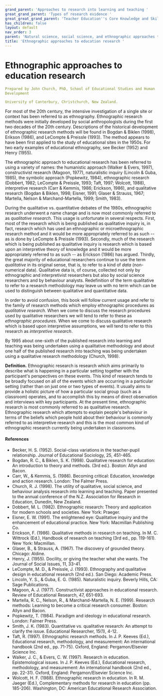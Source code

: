 ```yaml
---
grand_parent: 'Approaches to research into learning and teaching '
great_grand_parent: 'Types of research evidence '
great_great_grand_parent: 'Teacher Education''s Core Knowledge and Skills.'
has_children: false
layout: default
nav_order: 3
parent: 'Natural science, social science, and ethnographic approaches to research '
title: 'Ethnographic approaches to education research '
---
```

# Ethnographic approaches to education research


```yaml
Prepared by John Church, PhD, School of Educational Studies and Human
Development

University of Canterbury, Christchurch, New Zealand.
```


For most of the 20th century, the intensive investigation of a single
site or context has been referred to as ethnography. Ethnographic
research methods were initially developed by social anthropologists
during the first two decades of the 20th century. Descriptions of the
historical development of ethnographic research methods will be found in
Bogdan & Biklen (1998), Erikson (1986), and LeCompte & Preissle (1993).
The method appears to have been first applied to the study of
educational sites in the 1950s. For two early examples of educational
ethnography, see Becker (1952) and Henry (1955).

The ethnographic approach to educational research has been referred to
using a variety of names: the humanistic approach (Walker & Evers,
1997), constructivist research (Magoon, 1977), naturalistic inquiry
(Lincoln & Guba, 1985), the symbolic approach (Popkewitz, 1984),
ethnographic research (Dobbert, 1982; LeCompte & Preissle, 1993; Taft,
1997; Wolcott, 1988), interpretive research (Carr & Kemmis, 1986;
Erickson, 1986), and qualitative research (Bogdan & Biklen, 1998;
Eisner, 1991; Glaser & Strauss, 1967; Martella, Nelson &
Marchand-Martella, 1999; Smith, 1983).

During the qualitative vs. quantitative debates of the 1980s,
ethnographic research underwent a name change and is now most commonly
referred to as *qualitative research*. This usage is unfortunate in
several respects. First, most of the research which is being published
as qualitative inquiry is, in fact, research which has used an
ethnographic or microethnographic research method and it would be more
appropriately referred to as such -- as is done by LeCompte & Preissle
(1993). Secondly, much of the research which is being published as
qualitative inquiry is research which is based upon an interpretive
theory of knowledge and it would be more appropriately referred to as
such -- as Erickson (1986) has argued. Thirdly, the great majority of
educational researchers continue to use the term *qualitative* in its
original sense, that is, to refer to a kind of *data* (non-numerical
data). Qualitative data is, of course, collected not only by
ethnographic and interpretivist researchers but also by social science
researchers and by behaviour analysts. Redefinition of the term
qualitative to refer to a research methodology may leave us with no term
which can be used to distinguish between qualitative and quantitative
data.

In order to avoid confusion, this book will follow current usage and
refer to the family of research methods which employ ethnographic
procedures as *qualitative research.* When we come to discuss the
research procedures used by qualitative researchers we will tend to
refer to these as *ethnographic procedures*. When we come to discuss
qualitative research which is based upon interpretive assumptions, we
will tend to refer to this research as *interpretive research*.

By 1995 about one-sixth of the published research into learning and
teaching was being undertaken using a qualitative methodology and about
one half of the published research into teaching was being undertaken
using a qualitative research methodology (Church, 1998).

**Definition.** Ethnographic research is research which aims primarily
to describe what is happening in a particular setting together with the
participant\'s perspectives on these events. This kind of research tends
to be broadly focused on all of the events which are occurring in a
particular setting (rather than on just one or two types of events). It
usually aims to provide a holistic picture of how a particular social
group (such as a classroom) operates, and to accomplish this by means of
direct observation and interviews with key participants. At the present
time, ethnographic research is most commonly referred to as qualitative
research. Ethnographic research which attempts to explain people's
behaviour in terms of the beliefs which people hold about their
behaviour is commonly referred to as interpretive research and this is
the most common kind of ethnographic research currently being undertaken
in classrooms.


#### References

-   Becker, H. S. (1952). Social-class variations in the teacher-pupil
    relationship. Journal of Educational Sociology, 25, 451-465.
-   Bogdan, R. C., & Biklen, S. K. (1998). Qualitative research for
    education: An introduction to theory and methods. (3rd ed.). Boston:
    Allyn and Bacon.
-   Carr, W., & Kemmis, S. (1986). Becoming critical: Education,
    knowledge and action research. London: The Falmer Press.
-   Church, R. J. (1998). The utility of qualitative, social science,
    and behaviour analysis research into learning and teaching. Paper
    presented to the annual conference of the N.Z. Association for
    Research in Education, Dunedin, New Zealand.
-   Dobbert, M. L. (1982). Ethnographic research: Theory and application
    for modern schools and societies. New York: Praeger.
-   Eisner, E. W. (1991). The enlightened eye: Qualitative inquiry and
    the enhancement of educational practice. New York: Macmillan
    Publishing Co.
-   Erickson, F. (1986). Qualitative methods in research on teaching.
    In M. C. Wittrock (Ed.), Handbook of research on teaching (3rd ed.,
    pp. 119-161). New York: Macmillan.
-   Glaser, B., & Strauss, A. (1967). The discovery of grounded theory.
    Chicago: Aldine.
-   Henry, J. (1955). Docility, or giving the teacher what she wants.
    The Journal of Social Issues, 11, 33-41.
-   LeCompte, M. D., & Preissle, J. (1993). Ethnography and qualitative
    design in educational research (2nd ed.). San Diego: Academic Press.
-   Lincoln, Y. S., & Guba, E. G. (1985). Naturalistic inquiry. Beverly
    Hills, CA: Sage Publications.
-   Magoon, A. J. (1977). Constructivist approaches in educational
    research. Review of Educational Research, 47, 651-693.
-   Martella, R. C., Nelson, R., & Marchand-Martella, N. E. (1999).
    Research methods: Learning to become a critical research consumer.
    Boston: Allyn and Bacon.
-   Popkewitz, T. (1984). Paradigm and ideology in educational research.
    London: Falmer Press.
-   Smith, J. K. (1983). Quantitative vs. qualitative research: An
    attempt to clarify the issue. Educational Researcher, 15(1), 4-12.
-   Taft, R. (1997). Ethnographic research methods. In J. P. Keeves
    (Ed.), Educational research, methodology, and measurement: An
    international handbook (2nd ed., pp. 71-75). Oxford, England:
    Pergamon/Elsevier Science Inc.
-   Walker, J. C., & Evers, C. W. (1997). Research in education.
    Epistemological issues. In J. P. Keeves (Ed.), Educational research,
    methodology, and measurement: An international handbook (2nd ed.,
    pp. 22-31). Oxford, England: Pergamon/Elsevier Science Inc.
-   Wolcott, H. F. (1988). Ethnographic research in education. In R. M.
    Jaeger (Ed.), Complementary methods for research in education (pp.
    185-206). Washington, DC: American Educational Research Association.
